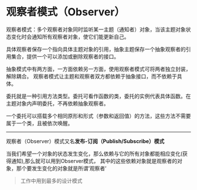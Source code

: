 # 观察者模式（Observer）

观察者模式：多个观察者对象同时监听某一主题（通知者）对象，当该主题对象状态变化时会通知所有观察者对象，使它们能更新自己。

具体观察者保存一个指向具体主题对象的引用，抽象主题保存一个抽象观察者的引用集合，提供一个可以添加或删除观察者的接口。

抽象模式中有两方面，一方面依赖另一方面，使用观察者模式可将两者独立封装，解除耦合。
观察者模式让主题和观察者双方都依赖于抽象接口，而不依赖于具体。

委托就是一种引用方法类型。委托可看作函数的类，委托的实例代表具体函数。在主题对象内声明委托，不再依赖抽象观察者。

一个委托可以搭载多个相同原形和形式（参数和返回值）的方法，这些方法不需要属于一个类，且被依次唤醒。

---

观察者（Observer）模式又名**发布-订阅（Publish/Subscribe）模式**

当我们希望一个对象的状态发生变化，那么依赖与它的所有对象都能相应变化(获得通知),那么就可以用到Observer模式， 其中的这些依赖对象就是观察者的对象，那个要发生变化的对象就是所谓’观察者’

> 工作中用到最多的设计模式
